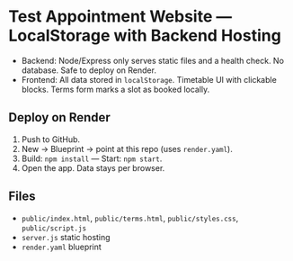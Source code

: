 # Test Appointment Website — LocalStorage with Backend Hosting

- Backend: Node/Express only serves static files and a health check. No database. Safe to deploy on Render.
- Frontend: All data stored in `localStorage`. Timetable UI with clickable blocks. Terms form marks a slot as booked locally.

## Deploy on Render

1. Push to GitHub.
2. New → Blueprint → point at this repo (uses `render.yaml`).
3. Build: `npm install` — Start: `npm start`.
4. Open the app. Data stays per browser.

## Files

- `public/index.html`, `public/terms.html`, `public/styles.css`, `public/script.js`
- `server.js` static hosting
- `render.yaml` blueprint

